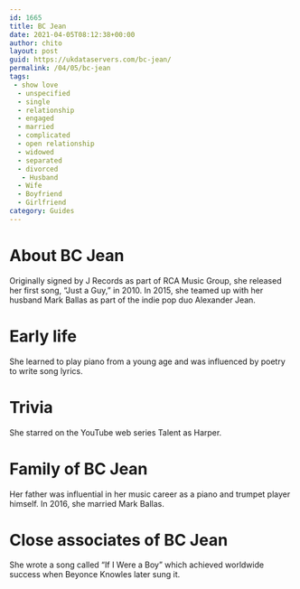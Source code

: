 ```yaml
---
id: 1665
title: BC Jean
date: 2021-04-05T08:12:38+00:00
author: chito
layout: post
guid: https://ukdataservers.com/bc-jean/
permalink: /04/05/bc-jean
tags:
 - show love
  - unspecified
  - single
  - relationship
  - engaged
  - married
  - complicated
  - open relationship
  - widowed
  - separated
  - divorced
   - Husband
  - Wife
  - Boyfriend
  - Girlfriend
category: Guides
---
```




  
  
#  About BC Jean
                  
                  
                  
Originally signed by J Records as part of RCA Music Group, she released her first song, &#8220;Just a Guy,&#8221; in 2010. In 2015, she teamed up with her husband Mark Ballas as part of the indie pop duo Alexander Jean.
                  
                
                
                
# Early life
                  
                  
                  
She learned to play piano from a young age and was influenced by poetry to write song lyrics.
                  
                
                
                
# Trivia
                  
                  
                  
She starred on the YouTube web series Talent as Harper.
                  
                
                
                
# Family of BC Jean
                  
                  
                  
Her father was influential in her music career as a piano and trumpet player himself. In 2016, she married Mark Ballas.
                  
                
                
                
# Close associates of BC Jean
                  
                  
                  
She wrote a song called &#8220;If I Were a Boy&#8221; which achieved worldwide success when Beyonce Knowles later sung it.
                  
                
              
            
          
          
          
    
    
  
